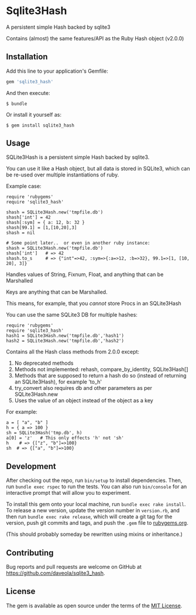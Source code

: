 # Sqlite3Hash

A persistent simple Hash backed by sqlite3

Contains (almost) the same features/API as the Ruby Hash object (v2.0.0)

## Installation

Add this line to your application's Gemfile:

```ruby
gem 'sqlite3_hash'
```

And then execute:

    $ bundle

Or install it yourself as:

    $ gem install sqlite3_hash

## Usage

SQLite3Hash is a persistent simple Hash backed by sqlite3.

You can use it like a Hash object, but all data is stored in SQLite3,
which can be re-used over multiple instantiations of ruby.

Example case:

    require 'rubygems'
    require 'sqlite3_hash'
    
    shash = SQLite3Hash.new('tmpfile.db')
    shash['int'] = 42
    shash[:sym] = { a: 12, b: 32 }
    shash[99.1] = [1,[10,20],3]  
    shash = nil

    # Some point later..  or even in another ruby instance:
    shash = SQLite3Hash.new('tmpfile.db')
    shash['int']   # => 42
    shash.to_s     # => {"int"=>42, :sym=>{:a=>12, :b=>32}, 99.1=>[1, [10, 20], 3]}

Handles values of String, Fixnum, Float, and anything that can be Marshalled

Keys are anything that can be Marshalled.

This means, for example, that you *cannot* store Procs in an SQLite3Hash

You can use the same SQLite3 DB for multiple hashes:

    require 'rubygems'
    require 'sqlite3_hash'
    hash1 = SQLite3Hash.new('tmpfile.db','hash1')
    hash2 = SQLite3Hash.new('tmpfile.db','hash2')

Contains all the Hash class methods from 2.0.0 except:

1. No deprecated methods
2. Methods not implemented:  rehash, compare_by_identity, SQLite3Hash[]
3. Methods that are supposed to return a hash do so (instead of returning an SQLite3Hash), for example 'to_h'
4. try_convert also requires db and other parameters as per SQLite3Hash.new
5. Uses the value of an object instead of the object as a key

For example:

    a = [ "a", "b" ]
    h = { a => 100 }
    sh = SQLite3Hash('tmp.db', h)
    a[0] = 'z'   # This only effects 'h' not 'sh'
    h	 # => {["z", "b"]=>100}
    sh  # => {["a", "b"]=>100}


## Development

After checking out the repo, run `bin/setup` to install dependencies. Then, run `bundle exec rspec` to run the tests. You can also run `bin/console` for an interactive prompt that will allow you to experiment.

To install this gem onto your local machine, run `bundle exec rake install`. To release a new version, update the version number in `version.rb`, and then run `bundle exec rake release`, which will create a git tag for the version, push git commits and tags, and push the `.gem` file to [rubygems.org](https://rubygems.org).

(This should probably someday be rewritten using mixins or inheritance.)

## Contributing

Bug reports and pull requests are welcome on GitHub at https://github.com/daveola/sqlite3_hash.


## License

The gem is available as open source under the terms of the [MIT License](http://opensource.org/licenses/MIT).

